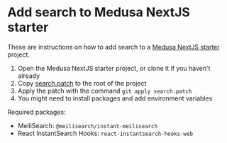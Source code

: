 # Add search to Medusa NextJS starter

These are instructions on how to add search to a [Medusa NextJS starter](https://github.com/medusajs/nextjs-starter-medusa) project.

1. Open the Medusa NextJS starter project, or clone it if you haven't already
2. Copy [search.patch](search.patch) to the root of the project
3. Apply the patch with the command `git apply search.patch`
4. You might need to install packages and add environment variables

Required packages:

- MeiliSearch: `@meilisearch/instant-meilisearch`
- React InstantSearch Hooks: `react-instantsearch-hooks-web`
